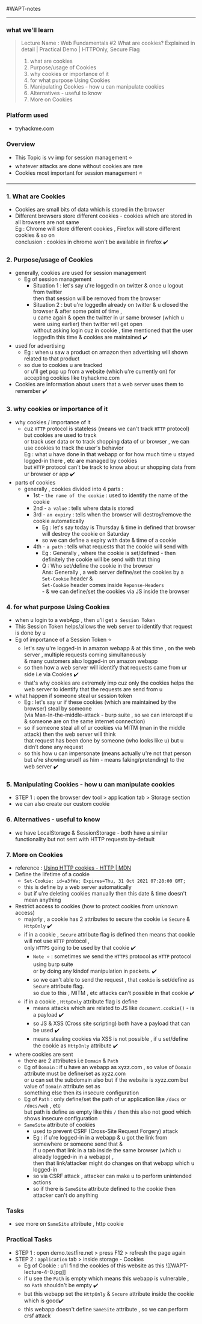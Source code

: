 #WAPT-notes  

---
### what we'll learn
> Lecture Name : Web Fundamentals #2 What are cookies? Explained in detail | Practical Demo | HTTPOnly, Secure Flag
> 1) what are cookies
> 2) Purpose/usage of Cookies
> 3) why cookies or importance of it
> 4) for what purpose Using Cookies
> 5) Manipulating Cookies - how u can manipulate cookies
> 6) Alternatives - useful to know
> 7) More on Cookies

### Platform used
- tryhackme.com

### Overview
- This Topic is vv imp for session management ⭐
- whatever attacks are done without cookies are rare
- Cookies most important for session management ⭐

---

### 1. What are Cookies
- Cookies are small bits of data which is stored in the browser
- Different browsers store different cookies - cookies which are stored in all browsers are not same <br>
	Eg : Chrome will store different cookies , Firefox will store different cookies & so on <br>
	conclusion : cookies in chrome won't be available in firefox ✔️️

### 2. Purpose/usage of Cookies
- generally, cookies are used for session management
	- Eg of session management 
		- Situation 1 : let's say u're loggedIn on twitter & once u logout from twitter <br>
			then that session will be removed from the browser
		- Situation 2 : but u're loggedIn already on twitter & u closed the browser & after some point of time , <br>
			u came again & open the twitter in ur same browser (which u were using earlier) then twitter will get open <br>
			without asking login cuz in cookie , time mentioned that the user loggedIn this time & cookies are maintained ✔️️
- used for advertising
	- Eg : when u saw a product on amazon then advertising will shown related to that product 
  	- so due to cookies u are tracked <br>
		or u'll get pop up from a website (which u're currently on) for accepting cookies like tryhackme.com
- Cookies are information about users that a web server uses them to remember ✔️

### 3. why cookies or importance of it
- why cookies / importance of it
    - cuz `HTTP` protocol is stateless (means we can't track `HTTP` protocol) but cookies are used to track <br>
		or track user data or to track shopping data of ur browser , we can use cookies to track the user's behavior <br>
		Eg : what u have done in that webapp or for how much time u stayed logged-in there , etc are managed by cookies <br>
		but `HTTP` protocol can't be track to know about ur shopping data from ur browser or app ✔️
- parts of cookies
	- generally , cookies divided into 4 parts : 
		- 1st - `the name of the cookie` : used to identify the name of the cookie
		- 2nd - `a value` : tells where data is stored
		- 3rd - `an expiry` : tells when the browser will destroy/remove the cookie automatically
			- Eg : let's say today is Thursday & time in defined that browser will destroy the cookie on Saturday
			- so we can define a expiry with date & time of a cookie
		- 4th - `a path` : tells what requests that the cookie will send with 
            - Eg : Generally , where the cookie is set/defined - then definitely the cookie will be send with that thing
            - Q : Who set/define the cookie in the browser <br>
				Ans: Generally , a web server define/set the cookies by a `Set-Cookie` header & <br>
					`Set-Cookie` header comes inside `Reponse-Headers` <br>- & we can define/set the cookies via JS inside the browser

### 4. for what purpose Using Cookies
- when u login to a webApp , then u'll get `a Session Token`
- This Session Token helps/allows the web server to identify that request is done by u
- Eg of importance of a Session Token ⭐
	- let's say u're logged-in in amazon webapp & at this time , on the web server , multiple requests coming simultaneously <br>
		& many customers also logged-in on amazon webapp
	- so then how a web server will identify that requests came from ur side i.e via Cookies ✔️
	- that's why cookies are extremely imp cuz only the cookies helps the web server to identify that the requests are send from u
- what happen if someone steal ur session token
	- Eg : let's say ur if these cookies (which are maintained by the browser) steal by someone <br>
		(via Man-In-the-middle-attack - burp suite , so we can intercept if u & someone are on the same internet connection)
	- so if someone steal all of ur cookies via MITM (man in the middle attack) then the web server will think <br>
		that request has been done by someone (who looks like u) but u didn't done any request
	- so this how u can impersonate (means actually u're not that person <br>
		but u're showing urself as him - means faking/pretending) to the web server ✔️

### 5. Manipulating Cookies - how u can manipulate cookies
- STEP 1 : open the browser dev tool > application tab > Storage section
- we can also create our custom cookie

### 6. Alternatives - useful to know
- we have LocalStorage & SessionStorage - both have a similar functionality but not sent with HTTP requests by-default

### 7. More on Cookies
- reference : [Using HTTP cookies - HTTP | MDN](https://developer.mozilla.org/en-US/docs/Web/HTTP/Cookies)
- Define the lifetime of a cookie
	- `Set-Cookie: id=a3fWa; Expires=Thu, 31 Oct 2021 07:28:00 GMT;`
	- this is define by a web server automatically 
	- but if u're deleting cookies manually then this date & time doesn't mean anything
- Restrict access to cookies (how to protect cookies from unknown access)
	- majorly , a cookie has 2 attributes to secure the cookie i.e `Secure` & `HttpOnly` ✔️
	- if in a cookie , `Secure` attribute flag is defined then means that cookie will not use `HTTP` protocol , <br>
		only `HTTPS` going to be used by that cookie ✔️
		- `Note ⭐` : sometimes we send the `HTTPS` protocol as `HTTP` protocol using burp suite <br>
			or by doing any kindof manipulation in packets. ✔️
		- so we can't able to send the request , that `cookie` is set/define as `Secure` attribute flag. <br>
			so due to this , MITM , etc attacks can't possible in that cookie ✔️
    - if in a cookie , `HttpOnly` attribute flag is define 
		- means attacks which are related to JS like `document.cookie()` - is a payload ✔️
		- so JS & XSS (Cross site scripting) both have a payload that can be used ✔️
		- means stealing cookies via XSS is not possible , if u set/define the cookie as `HttpOnly` attribute ✔️
- where cookies are sent
	- there are 2 attributes i.e `Domain` & `Path`
	- Eg of `Domain` : if u have an webapp as xyzz.com , so value of `Domain` attribute must be define/set as xyzz.com <br>
		or u can set the subdomain also but if the website is xyzz.com but value of `Domain` attribute set as <br>
		something else then its insecure configuration
	- Eg of `Path` : only define/set the path of ur application like `/docs` or `/docs/web` , etc <br>
		but path is define as empty like this `/` then this also not good which shows insecure configuration
	- `SameSite` attribute of cookies
		- used to prevent CSRF (Cross-Site Request Forgery) attack
		- Eg : if u're logged-in in a webapp & u got the link from somewhere or someone send that & <br>
			if u open that link in a tab inside the same browser (which u already logged-in in a webapp) , <br>
			then that link/attacker might do changes on that webapp which u logged-in
		- so via CSRF attack , attacker can make u to perform unintended actions
		- so if there is `SameSite` attribute defined to the cookie then attacker can't do anything
	
### Tasks
- see more on `SameSite` attribute , http cookie

### Practical Tasks

- STEP 1 : open demo.testfire.net > press F12 > refresh the page again
- STEP  2 : `application` tab > inside storage - Cookies 
	- Eg of Cookie : u'll find the cookies of this website as this ![[WAPT-lecture-4-0.jpg]]
	- if u see the `Path` is empty which means this webapp is vulnerable , so `Path`  shouldn't be empty ✔️
	- but this webapp set the `HttpOnly` & `Secure` attribute inside the cookie which is good✔️
	- this webapp doesn't define `SameSite` attribute , so we can perform crsf attack

